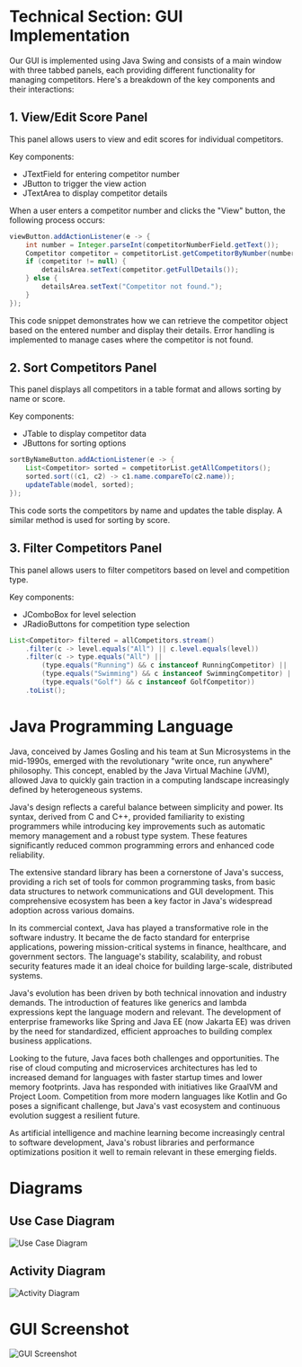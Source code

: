 # Technical Section: GUI Implementation

Our GUI is implemented using Java Swing and consists of a main window with three tabbed panels, each providing different functionality for managing competitors. Here's a breakdown of the key components and their interactions:

## 1. View/Edit Score Panel

This panel allows users to view and edit scores for individual competitors.

Key components:
- JTextField for entering competitor number
- JButton to trigger the view action
- JTextArea to display competitor details

When a user enters a competitor number and clicks the "View" button, the following process occurs:

```java
viewButton.addActionListener(e -> {
    int number = Integer.parseInt(competitorNumberField.getText());
    Competitor competitor = competitorList.getCompetitorByNumber(number);
    if (competitor != null) {
        detailsArea.setText(competitor.getFullDetails());
    } else {
        detailsArea.setText("Competitor not found.");
    }
});
```

This code snippet demonstrates how we can retrieve the competitor object based on the entered number and display their details. Error handling is implemented to manage cases where the competitor is not found.

## 2. Sort Competitors Panel

This panel displays all competitors in a table format and allows sorting by name or score.

Key components:
- JTable to display competitor data
- JButtons for sorting options

```java
sortByNameButton.addActionListener(e -> {
    List<Competitor> sorted = competitorList.getAllCompetitors();
    sorted.sort((c1, c2) -> c1.name.compareTo(c2.name));
    updateTable(model, sorted);
});
```

This code sorts the competitors by name and updates the table display. A similar method is used for sorting by score.

## 3. Filter Competitors Panel

This panel allows users to filter competitors based on level and competition type.

Key components:
- JComboBox for level selection
- JRadioButtons for competition type selection

```java
List<Competitor> filtered = allCompetitors.stream()
    .filter(c -> level.equals("All") || c.level.equals(level))
    .filter(c -> type.equals("All") || 
        (type.equals("Running") && c instanceof RunningCompetitor) ||
        (type.equals("Swimming") && c instanceof SwimmingCompetitor) ||
        (type.equals("Golf") && c instanceof GolfCompetitor))
    .toList();
```

# Java Programming Language

Java, conceived by James Gosling and his team at Sun Microsystems in the mid-1990s, emerged with the revolutionary "write once, run anywhere" philosophy. This concept, enabled by the Java Virtual Machine (JVM), allowed Java to quickly gain traction in a computing landscape increasingly defined by heterogeneous systems.

Java's design reflects a careful balance between simplicity and power. Its syntax, derived from C and C++, provided familiarity to existing programmers while introducing key improvements such as automatic memory management and a robust type system. These features significantly reduced common programming errors and enhanced code reliability.

The extensive standard library has been a cornerstone of Java's success, providing a rich set of tools for common programming tasks, from basic data structures to network communications and GUI development. This comprehensive ecosystem has been a key factor in Java's widespread adoption across various domains.

In its commercial context, Java has played a transformative role in the software industry. It became the de facto standard for enterprise applications, powering mission-critical systems in finance, healthcare, and government sectors. The language's stability, scalability, and robust security features made it an ideal choice for building large-scale, distributed systems.

Java's evolution has been driven by both technical innovation and industry demands. The introduction of features like generics and lambda expressions kept the language modern and relevant. The development of enterprise frameworks like Spring and Java EE (now Jakarta EE) was driven by the need for standardized, efficient approaches to building complex business applications.

Looking to the future, Java faces both challenges and opportunities. The rise of cloud computing and microservices architectures has led to increased demand for languages with faster startup times and lower memory footprints. Java has responded with initiatives like GraalVM and Project Loom. Competition from more modern languages like Kotlin and Go poses a significant challenge, but Java's vast ecosystem and continuous evolution suggest a resilient future.

As artificial intelligence and machine learning become increasingly central to software development, Java's robust libraries and performance optimizations position it well to remain relevant in these emerging fields.

# Diagrams

## Use Case Diagram

![Use Case Diagram](media/image1.png)

## Activity Diagram

![Activity Diagram](media/image2.png)

# GUI Screenshot

![GUI Screenshot](media/image3.png)
